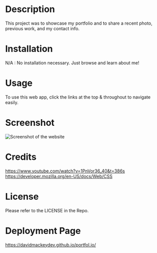 # Description
This project was to showcase my portfolio and to share a recent photo, previous work, and my contact info.

# Installation
N/A : No installation necessary. Just browse and learn about me!

# Usage
To use this web app, click the links at the top & throughout to navigate easily.

# Screenshot
![Screenshot of the website](./Assets/images/davidmackeydev.github.io_portfol.io_.png)

# Credits
https://www.youtube.com/watch?v=1PnVor36_40&t=386s
https://developer.mozilla.org/en-US/docs/Web/CSS

# License
Please refer to the LICENSE in the Repo.

# Deployment Page
https://davidmackeydev.github.io/portfol.io/
